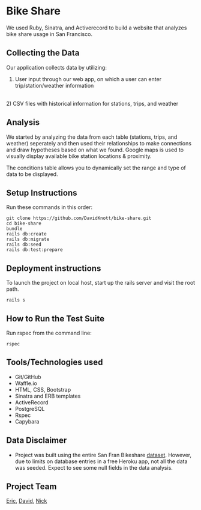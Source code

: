 # Bike Share

We used Ruby, Sinatra, and Activerecord to build a website that analyzes bike share usage in San Francisco.

## Collecting the Data
Our application collects data by utilizing:
<br>
1)  User input through our web app, on which a user can enter trip/station/weather information
<br>
2)  CSV files with historical information for stations, trips, and weather


## Analysis
We started by analyzing the data from each table (stations, trips, and weather) seperately and then used their relationships to make connections and draw hypotheses based on what we found. Google maps is used to visually display available bike station locations & proximity. 

The conditions table allows you to dynamically set the range and type of data to be displayed. 

## Setup Instructions
Run these commands in this order:
```
git clone https://github.com/DavidKnott/bike-share.git
cd bike-share
bundle
rails db:create
rails db:migrate
rails db:seed
rails db:test:prepare
```

## Deployment instructions
To launch the project on local host, start up the rails server and visit the root path.
```
rails s
```

## How to Run the Test Suite
Run rspec from the command line:
```
rspec
```

## Tools/Technologies used
* Git/GitHub
* Waffle.io
* HTML, CSS, Bootstrap
* Sinatra and ERB templates
* ActiveRecord
* PostgreSQL
* Rspec
* Capybara

## Data Disclaimer
* Project was built using the entire San Fran Bikeshare [dataset](http://www.bayareabikeshare.com/open-data). However, due to limits on database entries in a free Heroku app, not all the data was seeded. Expect to see some null fields in the data analysis. 

## Project Team
[Eric](https://github.com/cews7), [David](https://github.com/DavidKnott), [Nick](https://github.com/njgheorghita)

